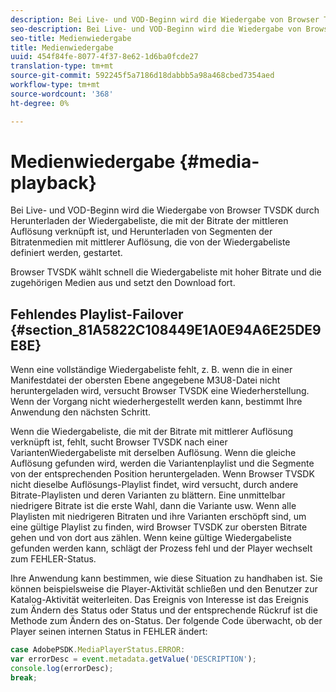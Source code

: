 ```yaml
---
description: Bei Live- und VOD-Beginn wird die Wiedergabe von Browser TVSDK durch Herunterladen der Wiedergabeliste, die mit der Bitrate der mittleren Auflösung verknüpft ist, und Herunterladen von Segmenten der Bitratenmedien mit mittlerer Auflösung, die von der Wiedergabeliste definiert werden, gestartet.
seo-description: Bei Live- und VOD-Beginn wird die Wiedergabe von Browser TVSDK durch Herunterladen der Wiedergabeliste, die mit der Bitrate der mittleren Auflösung verknüpft ist, und Herunterladen von Segmenten der Bitratenmedien mit mittlerer Auflösung, die von der Wiedergabeliste definiert werden, gestartet.
seo-title: Medienwiedergabe
title: Medienwiedergabe
uuid: 454f84fe-8077-4f37-8e62-1d6ba0fcde27
translation-type: tm+mt
source-git-commit: 592245f5a7186d18dabbb5a98a468cbed7354aed
workflow-type: tm+mt
source-wordcount: '368'
ht-degree: 0%

---
```



# Medienwiedergabe {#media-playback}

Bei Live- und VOD-Beginn wird die Wiedergabe von Browser TVSDK durch Herunterladen der Wiedergabeliste, die mit der Bitrate der mittleren Auflösung verknüpft ist, und Herunterladen von Segmenten der Bitratenmedien mit mittlerer Auflösung, die von der Wiedergabeliste definiert werden, gestartet.

Browser TVSDK wählt schnell die Wiedergabeliste mit hoher Bitrate und die zugehörigen Medien aus und setzt den Download fort.

## Fehlendes Playlist-Failover {#section_81A5822C108449E1A0E94A6E25DE9E8E}

Wenn eine vollständige Wiedergabeliste fehlt, z. B. wenn die in einer Manifestdatei der obersten Ebene angegebene M3U8-Datei nicht heruntergeladen wird, versucht Browser TVSDK eine Wiederherstellung. Wenn der Vorgang nicht wiederhergestellt werden kann, bestimmt Ihre Anwendung den nächsten Schritt.

Wenn die Wiedergabeliste, die mit der Bitrate mit mittlerer Auflösung verknüpft ist, fehlt, sucht Browser TVSDK nach einer VariantenWiedergabeliste mit derselben Auflösung. Wenn die gleiche Auflösung gefunden wird, werden die Variantenplaylist und die Segmente von der entsprechenden Position heruntergeladen. Wenn Browser TVSDK nicht dieselbe Auflösungs-Playlist findet, wird versucht, durch andere Bitrate-Playlisten und deren Varianten zu blättern. Eine unmittelbar niedrigere Bitrate ist die erste Wahl, dann die Variante usw. Wenn alle Playlisten mit niedrigeren Bitraten und ihre Varianten erschöpft sind, um eine gültige Playlist zu finden, wird Browser TVSDK zur obersten Bitrate gehen und von dort aus zählen. Wenn keine gültige Wiedergabeliste gefunden werden kann, schlägt der Prozess fehl und der Player wechselt zum FEHLER-Status.

Ihre Anwendung kann bestimmen, wie diese Situation zu handhaben ist. Sie können beispielsweise die Player-Aktivität schließen und den Benutzer zur Katalog-Aktivität weiterleiten. Das Ereignis von Interesse ist das Ereignis zum Ändern des Status oder Status und der entsprechende Rückruf ist die Methode zum Ändern des on-Status. Der folgende Code überwacht, ob der Player seinen internen Status in FEHLER ändert:

```js
case AdobePSDK.MediaPlayerStatus.ERROR:  
var errorDesc = event.metadata.getValue('DESCRIPTION'); 
console.log(errorDesc); 
break; 
```
